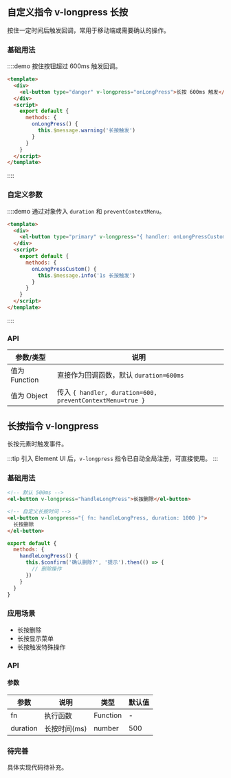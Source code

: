 ## 自定义指令 v-longpress 长按

按住一定时间后触发回调，常用于移动端或需要确认的操作。

### 基础用法

::::demo 按住按钮超过 600ms 触发回调。

```html
<template>
  <div>
    <el-button type="danger" v-longpress="onLongPress">长按 600ms 触发</el-button>
  </div>
  <script>
    export default {
      methods: {
        onLongPress() {
          this.$message.warning('长按触发')
        }
      }
    }
  </script>
</template>
```

::::

### 自定义参数

::::demo 通过对象传入 `duration` 和 `preventContextMenu`。

```html
<template>
  <div>
    <el-button type="primary" v-longpress="{ handler: onLongPressCustom, duration: 1000, preventContextMenu: true }">长按 1s 触发</el-button>
  </div>
  <script>
    export default {
      methods: {
        onLongPressCustom() {
          this.$message.info('1s 长按触发')
        }
      }
    }
  </script>
</template>
```

::::

### API

| 参数/类型     | 说明                                                      |
| ------------- | --------------------------------------------------------- |
| 值为 Function | 直接作为回调函数，默认 `duration=600ms`                   |
| 值为 Object   | 传入 `{ handler, duration=600, preventContextMenu=true }` |

## 长按指令 v-longpress

长按元素时触发事件。

:::tip
引入 Element UI 后，`v-longpress` 指令已自动全局注册，可直接使用。
:::

### 基础用法

```html
<!-- 默认 500ms -->
<el-button v-longpress="handleLongPress">长按删除</el-button>

<!-- 自定义长按时间 -->
<el-button v-longpress="{ fn: handleLongPress, duration: 1000 }">
  长按删除
</el-button>
```

```javascript
export default {
  methods: {
    handleLongPress() {
      this.$confirm('确认删除?', '提示').then(() => {
        // 删除操作
      })
    }
  }
}
```

### 应用场景

- 长按删除
- 长按显示菜单
- 长按触发特殊操作

### API

#### 参数

| 参数     | 说明         | 类型     | 默认值 |
| -------- | ------------ | -------- | ------ |
| fn       | 执行函数     | Function | -      |
| duration | 长按时间(ms) | number   | 500    |

### 待完善

具体实现代码待补充。
